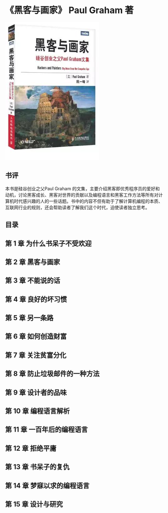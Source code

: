 # 《黑客与画家》 Paul Graham 著

<img src='./HEIKEYUHUAJIA.jpg'/>

## 书评
本书是硅谷创业之父Paul Graham 的文集，主要介绍黑客即优秀程序员的爱好和动机，讨论黑客成长、黑客对世界的贡献以及编程语言和黑客工作方法等所有对计算机时代感兴趣的人的一些话题。书中的内容不但有助于了解计算机编程的本质、互联网行业的规则，还会帮助读者了解我们这个时代，迫使读者独立思考。
## 目录

## 第 1 章 为什么书呆子不受欢迎
## 第 2 章 黑客与画家
## 第 3 章 不能说的话
## 第 4 章 良好的坏习惯
## 第 5 章 另一条路
## 第 6 章 如何创造财富
## 第 7 章 关注贫富分化
## 第 8 章 防止垃圾邮件的一种方法
## 第 9 章 设计者的品味
## 第 10 章 编程语言解析
## 第 11 章 一百年后的编程语言
## 第 12 章 拒绝平庸
## 第 13 章 书呆子的复仇
## 第 14 章 梦寐以求的编程语言
## 第 15 章 设计与研究